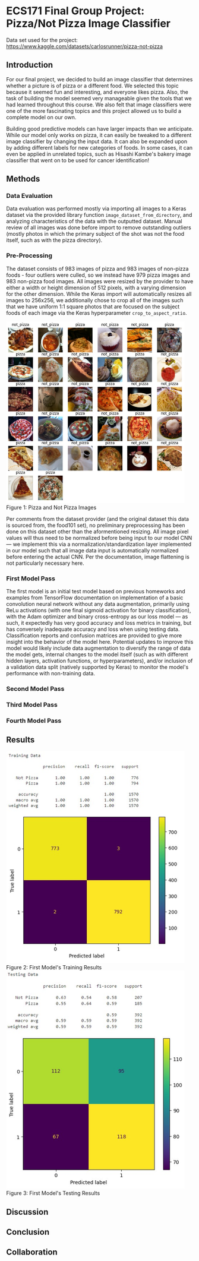 # ECS171 Final Group Project: Pizza/Not Pizza Image Classifier
Data set used for the project: https://www.kaggle.com/datasets/carlosrunner/pizza-not-pizza

## Introduction
For our final project, we decided to build an image classifier that determines whether a picture is of pizza or a different food. We selected this topic because it seemed fun and interesting, and everyone likes pizza. Also, the task of building the model seemed very manageable given the tools that we had learned throughout this course. We also felt that image classifiers were one of the more fascinating topics and this project allowed us to build a complete model on our own.

Building good predictive models can have larger impacts than we anticipate. While our model only works on pizza, it can easily be tweaked to a different image classifier by changing the input data. It can also be expanded upon by adding different labels for new categories of foods. In some cases, it can even be applied in unrelated topics, such as Hisashi Kambe's bakery image classifier that went on to be used for cancer identification!

## Methods

### Data Evaluation
Data evaluation was performed mostly via importing all images to a Keras dataset via the provided library function `image_dataset_from_directory`, and analyzing characteristics of the data with the outputted dataset. Manual review of all images was done before import to remove outstanding outliers (mostly photos in which the primary subject of the shot was not the food itself, such as with the pizza directory).

### Pre-Processing
The dataset consists of 983 images of pizza and 983 images of non-pizza foods - four outliers were culled, so we instead have 979 pizza images and 983 non-pizza food images. All images were resized by the provider to have either a width or height dimension of 512 pixels, with a varying dimension for the other dimension. While the Keras import will automatically resizes all images to 256x256, we additionally chose to crop all of the images such that we have uniform 1:1 square photos that are focused on the subject foods of each image via the Keras hyperparameter `crop_to_aspect_ratio`.

<img src="notebook_resources/pizza.jpg" alt="notebook_resources/pizza.jpg" title="Pizza and Not Pizza Images" width="480"/>
Figure 1: Pizza and Not Pizza Images  <br />

Per comments from the dataset provider (and the original dataset this data is sourced from, the food101 set), no preliminary preprocessing has been done on this dataset other than the aformentioned resizing. All image pixel values will thus need to be normalized before being input to our model CNN — we implement this via a normalization/standardization layer implemented in our model such that all image data input is automatically normalized before entering the actual CNN. Per the documentation, image flattening is not particularly necessary here.

### First Model Pass
The first model is an initial test model based on previous homeworks and examples from TensorFlow documentation on implementation of a basic convolution neural network without any data augmentation, primarily using ReLu activations (with one final sigmoid activation for binary classification), with the Adam optimizer and binary cross-entropy as our loss model — as such, it expectedly has very good accuracy and loss metrics in training, but has conversely inadequate accuracy and loss when using testing data. Classification reports and confusion matrices are provided to give more insight into the behavior of the model here. Potential updates to improve this model would likely include data augmentation to diversify the range of data the model gets, internal changes to the model itself (such as with different hidden layers, activation functions, or hyperparameters), and/or inclusion of a validation data split (natively supported by Keras) to monitor the model's performance with non-training data.

### Second Model Pass

### Third Model Pass

### Fourth Model Pass

## Results

<img src="notebook_resources/firstmodel_trainingresults.jpg" alt="notebook_resources/firstmodel_trainingresults.jpg" title="First Model Training Results"  width="480"/>
Figure 2: First Model's Training Results  
<img src="notebook_resources/firstmodel_testingresults.jpg" alt="notebook_resources/firstmodel_testingresults.jpg" title="First Model Testing Results" width="480"/>
Figure 3: First Model's Testing Results  

## Discussion

## Conclusion

## Collaboration


